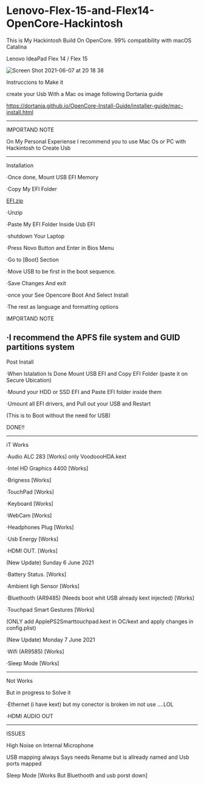 # Lenovo-Flex-15-and-Flex14-OpenCore-Hackintosh

This is My Hackintosh Build On OpenCore. 99% compatibility with macOS Catalina 

Lenovo IdeaPad Flex 14 / Flex 15


![Screen Shot 2021-06-07 at 20 18 38](https://user-images.githubusercontent.com/85201616/121107472-9b244280-c7cd-11eb-97ee-f401549b77d4.png)


Instruccions to Make it
  
create your Usb With a Mac os image following Dortania guide

https://dortania.github.io/OpenCore-Install-Guide/installer-guide/mac-install.html

------------------
IMPORTAND NOTE

On My Personal Experiense 
I recommend you to use Mac Os or PC with Hackintosh to Create Usb

---------------------------------------------------------

Installation 

·Once done, Mount USB EFI Memory

·Copy My EFI Folder

[EFI.zip](https://github.com/LuisUrdianivia1994/Lenovo-Flex--15-Flex14-Hackintosh/files/6605071/EFI.zip)


·Unzip 

·Paste My EFI Folder Inside Usb EFI 

·shutdown Your Laptop 

·Press Novo Button and Enter in Bios Menu

·Go to [Boot] Section 

·Move USB to be first in the boot sequence.

·Save Changes And exit 

·once your See Opencore Boot And Select Install

·The rest as language and formatting options 


IMPORTAND NOTE


·I recommend the APFS file system and GUID partitions system
--------------------------------


Post Install

·When Istalation Is Done Mount USB EFI and Copy EFI Folder (paste it on Secure Ubication)

·Mound your HDD or SSD EFI and Paste EFI folder inside them 

·Umount all EFI drivers, and Pull out your USB and Restart

(This is to Boot without the need for USB)


  DONE!!
  
  
-------------------

iT Works

 ·Audio ALC 283 [Works] only VoodoooHDA.kext

 ·Intel HD Graphics  4400 [Works]

 ·Brigness [Works]

 ·TouchPad [Works]

 ·Keyboard [Works]

 ·WebCam [Works]

 ·Headphones Plug [Works]

 ·Usb Energy [Works]
 
 ·HDMI OUT. [Works]
 
 
 
   (New Update) Sunday 6 June 2021 
   
   
 
 ·Battery Status.  [Works]

 ·Ambient ligh Sensor  [Works]
 
 ·Bluethooth (AR9485) (Needs boot whit USB already kext injected)  [Works]
 
 ·Touchpad Smart Gestures [Works]
 
 (ONLY add ApplePS2Smarttouchpad.kext in OC/kext and apply changes in config.plist)
 
 
 
 
 (New Update) Monday 7 June 2021
 
 
 ·Wifi (AR9585) [Works]
 
 
 ·Sleep Mode [Works]

 

--------------------------

Not Works 

But in progress to Solve it 

  
  ·Ethernet (i have kext) but my conector is broken im not use ....LOL
  
  
  ·HDMI AUDIO OUT


-------------------

 ISSUES 
 

High Noise on Internal Microphone


USB mapping always Says needs Rename but is allready named and Usb ports mapped 


Sleep Mode [Works But Bluethooth and usb porst down]



